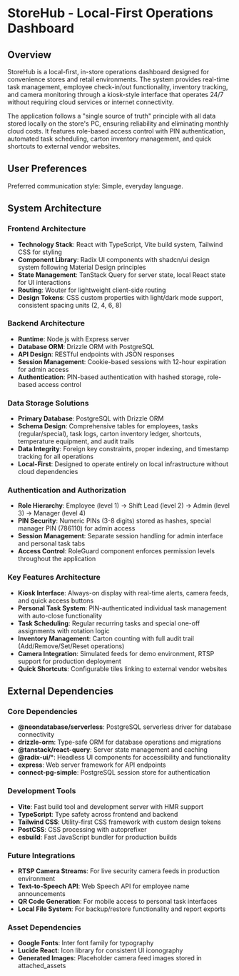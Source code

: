# StoreHub - Local-First Operations Dashboard

## Overview

StoreHub is a local-first, in-store operations dashboard designed for convenience stores and retail environments. The system provides real-time task management, employee check-in/out functionality, inventory tracking, and camera monitoring through a kiosk-style interface that operates 24/7 without requiring cloud services or internet connectivity.

The application follows a "single source of truth" principle with all data stored locally on the store's PC, ensuring reliability and eliminating monthly cloud costs. It features role-based access control with PIN authentication, automated task scheduling, carton inventory management, and quick shortcuts to external vendor websites.

## User Preferences

Preferred communication style: Simple, everyday language.

## System Architecture

### Frontend Architecture
- **Technology Stack**: React with TypeScript, Vite build system, Tailwind CSS for styling
- **Component Library**: Radix UI components with shadcn/ui design system following Material Design principles
- **State Management**: TanStack Query for server state, local React state for UI interactions
- **Routing**: Wouter for lightweight client-side routing
- **Design Tokens**: CSS custom properties with light/dark mode support, consistent spacing units (2, 4, 6, 8)

### Backend Architecture
- **Runtime**: Node.js with Express server
- **Database ORM**: Drizzle ORM with PostgreSQL
- **API Design**: RESTful endpoints with JSON responses
- **Session Management**: Cookie-based sessions with 12-hour expiration for admin access
- **Authentication**: PIN-based authentication with hashed storage, role-based access control

### Data Storage Solutions
- **Primary Database**: PostgreSQL with Drizzle ORM
- **Schema Design**: Comprehensive tables for employees, tasks (regular/special), task logs, carton inventory ledger, shortcuts, temperature equipment, and audit trails
- **Data Integrity**: Foreign key constraints, proper indexing, and timestamp tracking for all operations
- **Local-First**: Designed to operate entirely on local infrastructure without cloud dependencies

### Authentication and Authorization
- **Role Hierarchy**: Employee (level 1) → Shift Lead (level 2) → Admin (level 3) → Manager (level 4)
- **PIN Security**: Numeric PINs (3-8 digits) stored as hashes, special manager PIN (786110) for admin access
- **Session Management**: Separate session handling for admin interface and personal task tabs
- **Access Control**: RoleGuard component enforces permission levels throughout the application

### Key Features Architecture
- **Kiosk Interface**: Always-on display with real-time alerts, camera feeds, and quick access buttons
- **Personal Task System**: PIN-authenticated individual task management with auto-close functionality
- **Task Scheduling**: Regular recurring tasks and special one-off assignments with rotation logic
- **Inventory Management**: Carton counting with full audit trail (Add/Remove/Set/Reset operations)
- **Camera Integration**: Simulated feeds for demo environment, RTSP support for production deployment
- **Quick Shortcuts**: Configurable tiles linking to external vendor websites

## External Dependencies

### Core Dependencies
- **@neondatabase/serverless**: PostgreSQL serverless driver for database connectivity
- **drizzle-orm**: Type-safe ORM for database operations and migrations
- **@tanstack/react-query**: Server state management and caching
- **@radix-ui/***: Headless UI components for accessibility and functionality
- **express**: Web server framework for API endpoints
- **connect-pg-simple**: PostgreSQL session store for authentication

### Development Tools
- **Vite**: Fast build tool and development server with HMR support
- **TypeScript**: Type safety across frontend and backend
- **Tailwind CSS**: Utility-first CSS framework with custom design tokens
- **PostCSS**: CSS processing with autoprefixer
- **esbuild**: Fast JavaScript bundler for production builds

### Future Integrations
- **RTSP Camera Streams**: For live security camera feeds in production environment
- **Text-to-Speech API**: Web Speech API for employee name announcements
- **QR Code Generation**: For mobile access to personal task interfaces
- **Local File System**: For backup/restore functionality and report exports

### Asset Dependencies
- **Google Fonts**: Inter font family for typography
- **Lucide React**: Icon library for consistent UI iconography
- **Generated Images**: Placeholder camera feed images stored in attached_assets